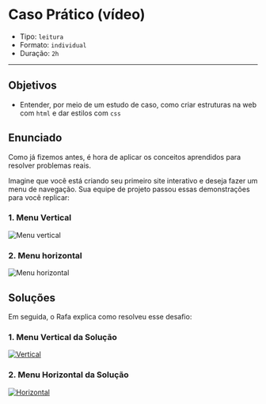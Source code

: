 # Caso Prático (vídeo)

- Tipo: `leitura`
- Formato: `individual`
- Duração: `2h`

***

## Objetivos

- Entender, por meio de um estudo de caso, como criar estruturas na web com
  `html` e dar estilos com `css`

## Enunciado

Como já fizemos antes, é hora de aplicar os conceitos aprendidos para resolver
problemas reais.

Imagine que você está criando seu primeiro site interativo e deseja fazer um
menu de navegação. Sua equipe de projeto passou essas demonstrações para você
replicar:

### 1. Menu Vertical

![Menu vertical](https://i.imgur.com/m6WSYHE.gifv)

### 2. Menu horizontal

![Menu horizontal](https://i.imgur.com/S8KxWcj.gifv)

## Soluções

Em seguida, o Rafa explica como resolveu esse desafio:

### 1. Menu Vertical da Solução

[![Vertical](https://img.youtube.com/vi/pQcWM9p65EA/0.jpg)](https://www.youtube.com/watch?v=pQcWM9p65EA)

### 2. Menu Horizontal da Solução

[![Horizontal](https://img.youtube.com/vi/Tyd-iCYSIsw/0.jpg)](https://www.youtube.com/watch?v=Tyd-iCYSIsw)